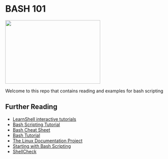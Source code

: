 # BASH 101

<img src="https://miro.medium.com/max/1080/1*v4o2AXLIJaHSZmqYZk26qA.jpeg" width="300" height="200"/>

Welcome to this repo that contains reading and examples for bash scripting


## Further Reading

- [LearnShell interactive tutorials](https://www.learnshell.org/en/Welcome)
- [Bash Scripting Tutorial](https://ryanstutorials.net/bash-scripting-tutorial/)
- [Bash Cheat Sheet](https://devhints.io/bash)
- [Bash Tutorial](https://tldp.org/HOWTO/Bash-Prog-Intro-HOWTO.html)
- [The Linux Documentation Project](https://www.tldp.org/)
- [Starting with Bash Scripting](https://dev.to/awwsmm/101-bash-commands-and-tips-for-beginners-to-experts-30je#first-commands)
- [ShellCheck](https://www.shellcheck.net/)

